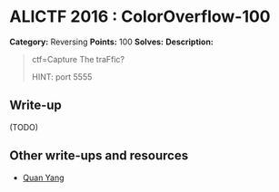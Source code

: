 # ALICTF 2016 : ColorOverflow-100

**Category:** Reversing
**Points:** 100
**Solves:**
**Description:**

> ctf=Capture The traFfic?
>
> HINT: port 5555


## Write-up

(TODO)

## Other write-ups and resources

* [Quan Yang](https://quanyang.github.io/alictf-2016-coloroverflow/)
